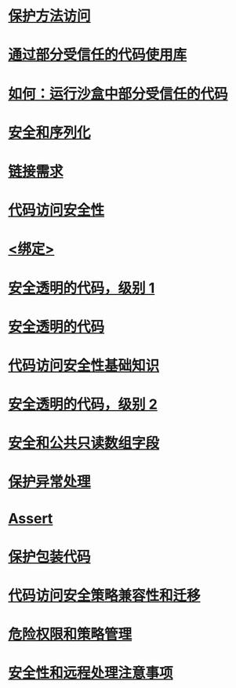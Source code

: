 # [保护方法访问](securing-method-access.md)
# [通过部分受信任的代码使用库](using-libraries-from-partially-trusted-code.md)
# [如何：运行沙盒中部分受信任的代码](how-to-run-partially-trusted-code-in-a-sandbox.md)
# [安全和序列化](security-and-serialization.md)
# [链接需求](link-demands.md)
# [代码访问安全性](code-access-security.md)
# [<绑定>](binding.md)
# [安全透明的代码，级别 1](security-transparent-code-level-1.md)
# [安全透明的代码](security-transparent-code.md)
# [代码访问安全性基础知识](code-access-security-basics.md)
# [安全透明的代码，级别 2](security-transparent-code-level-2.md)
# [安全和公共只读数组字段](security-and-public-read-only-array-fields.md)
# [保护异常处理](securing-exception-handling.md)
# [Assert](using-the-assert-method.md)
# [保护包装代码](securing-wrapper-code.md)
# [代码访问安全策略兼容性和迁移](code-access-security-policy-compatibility-and-migration.md)
# [危险权限和策略管理](dangerous-permissions-and-policy-administration.md)
# [安全性和远程处理注意事项](security-and-remoting-considerations.md)
